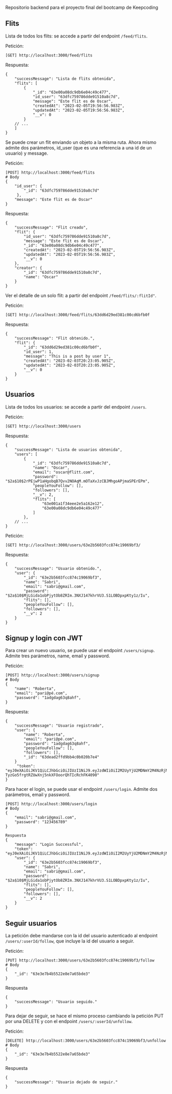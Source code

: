Repositorio backend para el proyecto final del bootcamp de Keepcoding

## Flits

Lista de todos los flits: se accede a partir del endpoint `/feed/flits`.

Petición:

```
[GET] http://localhost:3000/feed/flits
```

Respuesta:

```
{
    "successMessage": "Lista de flits obtenida",
    "flits": [
        {
            "_id": "63e00a08dc9db6e04c49c477",
            "id_user": "63dfc759786dde91510a8c7d",
            "message": "Este flit es de Oscar",
            "createdAt": "2023-02-05T19:56:56.983Z",
            "updatedAt": "2023-02-05T19:56:56.983Z",
            "__v": 0
        }
    // ...
    ]
}
```

Se puede crear un flit enviando un objeto a la misma ruta. Ahora mismo admite dos parámetros, id_user (que es una referencia a una id de un usuario) y message.

Petición:

```
[POST] http://localhost:3000/feed/flits
# Body
{
    "id_user": {
        "_id": "63dfc759786dde91510a8c7d"
     },
    "message": "Este flit es de Oscar"
}
```

Respuesta:

```
{
    "successMessage": "Flit creado",
    "flit": {
        "id_user": "63dfc759786dde91510a8c7d",
        "message": "Este flit es de Oscar",
        "_id": "63e00a08dc9db6e04c49c477",
        "createdAt": "2023-02-05T19:56:56.983Z",
        "updatedAt": "2023-02-05T19:56:56.983Z",
        "__v": 0
    },
    "creator": {
        "_id": "63dfc759786dde91510a8c7d",
        "name": "Oscar"
    }
}
```

Ver el detalle de un solo flit: a partir del endpoint `/feed/flits/:flitId"`.

Petición:

```
[GET] http://localhost:3000/feed/flits/63dd6d29ed381c00cd6bfb0f
```

Respuesta:

```
{
    "successMessage": "Flit obtenido.",
    "flit": {
        "_id": "63dd6d29ed381c00cd6bfb0f",
        "id_user": 1,
        "message": "This is a post by user 1",
        "createdAt": "2023-02-03T20:23:05.905Z",
        "updatedAt": "2023-02-03T20:23:05.905Z",
        "__v": 0
    }
}
```

## Usuarios

Lista de todos los usuarios: se accede a partir del endpoint `/users`.

Petición:

```
[GET] http://localhost:3000/users
```

Respuesta:

```
{
    "successMessage": "Lista de usuarios obtenida",
    "users": [
        {
            "_id": "63dfc759786dde91510a8c7d",
            "name": "Oscar",
            "email": "oscar@flitt.com",
            "password": "$2a$10$2rPEjwP1aHgobqB7Qvv2NOAqM.mOTaXvJzCBJMhgoAPjmaSPErEPm",
            "peopleYouFollow": [],
            "followers": [],
            "__v": 2,
            "flits": [
                "63e001a1f34eee2e5a162e12",
                "63e00a08dc9db6e04c49c477"
            ]
        },
    // ...
}
```

Petición:

```
[GET] http://localhost:3000/users/63e2b5603fcc874c19069bf3/
```

Respuesta:

```
{
    "successMessage": "Usuario obtenido.",
    "user": {
        "_id": "63e2b5603fcc874c19069bf3",
        "name": "Sabri",
        "email": "sabri@gmail.com",
        "password": "$2a$10$MjLGida1obPjytOb8ZRIm.3NXJ147khrVU3.S1LOBDpxpKty1z/Iu",
        "flits": [],
        "peopleYouFollow": [],
        "followers": [],
        "__v": 2
    }
}
```

## Signup y login con JWT

Para crear un nuevo usuario, se puede usar el endpoint `/users/signup`. Admite tres parámetros, name, email y password.

Petición:

```
[POST] http://localhost:3000/users/signup
# Body
{
    "name": "Roberta",
    "email": "pari@pé.com",
    "password": "1adgdag63q8ahf",
}
```

Respuesta:

```
{
    "successMessage": "Usuario registrado",
    "user": {
        "name": "Roberta",
        "email": "pari@pé.com",
        "password": "1adgdag63q8ahf",
        "peopleYouFollow": [],
        "followers": [],
        "_id": "63dead2ffd9bb4c0b020b7e4"
    }
     "token": "eyJ0eXAiOiJKV1QiLCJhbGciOiJIUzI1NiJ9.eyJzdWIiOiI2M2UyYjU2MDNmY2M4NzRjMTkwNjliZjMiLCJpYXQiOjE2NzU4MDI0NDEsImV4cCI6MTY3NzAxMjA0MX0.Ta-TyzGo5frgtRZUwXnj5nkXFOoorQhTIcRchFK4090"
}
```

Para hacer el login, se puede usar el endpoint `/users/login`. Admite dos parámetros, email y password.

```
[POST] http://localhost:3000/users/login
# Body
{
    "email": "sabri@gmail.com",
    "password": "123456789"
}

Respuesta
{
    "message": "Login Successful",
    "token": "eyJ0eXAiOiJKV1QiLCJhbGciOiJIUzI1NiJ9.eyJzdWIiOiI2M2UyYjU2MDNmY2M4NzRjMTkwNjliZjMiLCJpYXQiOjE2NzU5Njc5MTEsImV4cCI6MTY3NzE3NzUxMX0.CLmqWCod7Wn1or8kFghsT6g0Mwz0hi0wbLJG6coVc7Y",
    "user": {
        "_id": "63e2b5603fcc874c19069bf3",
        "name": "Sabri",
        "email": "sabri@gmail.com",
        "password": "$2a$10$MjLGida1obPjytOb8ZRIm.3NXJ147khrVU3.S1LOBDpxpKty1z/Iu",
        "flits": [],
        "peopleYouFollow": [],
        "followers": [],
        "__v": 2
    }
}
```

## Seguir usuarios

La petición debe mandarse con la id del usuario autenticado al endpoint `/users/:userId/follow`, que incluye la id del usuario a seguir.

Petición:

```
[PUT] http://localhost:3000/users/63e2b5603fcc874c19069bf3/follow
# Body
{
    "_id": "63e3e7b4b5522e8e7a65bde3"
}
```

Respuesta

```
{
    "successMessage": "Usuario seguido."
}
```

Para dejar de seguir, se hace el mismo proceso cambiando la petición PUT por una DELETE y con el endpoint `/users/:userId/unfollow`.

Petición:

```
[DELETE] http://localhost:3000/users/63e2b5603fcc874c19069bf3/unfollow
# Body
{
    "_id": "63e3e7b4b5522e8e7a65bde3"
}
```

Respuesta

```
{
    "successMessage": "Usuario dejado de seguir."
}
```

